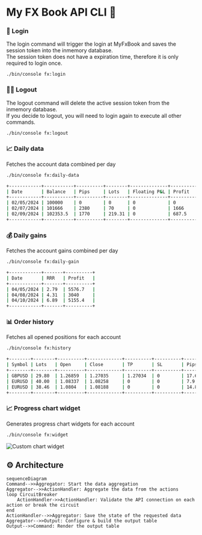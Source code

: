 # My FX Book API CLI 🚀

### 👤 Login

The login command will trigger the login at MyFxBook and saves the session token into the inmemory database. \
The session token does not have a expiration time, therefore it is only required to login once.

```bash
./bin/console fx:login
```

### ⛓️‍💥 Logout

The logout command will delete the active session token from the inmemory database. \
If you decide to logout, you will need to login again to execute all other commands.

```bash
./bin/console fx:logout
```

### 📈 Daily data

Fetches the account data combined per day

```bash
./bin/console fx:daily-data

+------------+-----------+----------+--------+--------------+----------+---------------+---------------+
| Date       | Balance   | Pips     | Lots   | Floating P&L | Profit   | Growth equity | Floating pips |
+------------+-----------+----------+--------+--------------+----------+---------------+---------------+
| 02/05/2024 | 100000    | 0        | 0      | 0            | 0        | 0             | 0             |
| 02/07/2024 | 101666    | 2380     | 70     | 0            | 1666     | 1.67          | 0             |
| 02/09/2024 | 102353.5  | 1770     | 219.31 | 0            | 687.5    | 2.35          | 0             |
+------------+-----------+----------+--------+--------------+----------+---------------+---------------+
```

### 💰 Daily gains

Fetches the account gains combined per day

```bash
./bin/console fx:daily-gain

+------------+-------+----------+
| Date       | RRR   | Profit   |
+------------+-------+----------+
| 04/05/2024 | 2.79  | 5576.7   |
| 04/08/2024 | 4.31  | 3040     |
| 04/10/2024 | 6.89  | 5155.4   |
+------------+-------+----------+
```

### 📊 Order history

Fetches all opened positions for each account

```bash
./bin/console fx:history

+--------+--------+----------+-------------+----------+----------+-------+----------+
| Symbol | Lots   | Open     | Close       | TP       | SL       | Pips  | Profit   |
+--------+--------+----------+-------------+----------+----------+-------+----------+
| GBPUSD | 29.80  | 1.26859  | 1.27035     | 1.27034  | 0        | 17.6  | 5155.4   |
| EURUSD | 40.00  | 1.08337  | 1.08258     | 0        | 0        | 7.9   | 3040     |
| EURUSD | 38.46  | 1.0804   | 1.08188     | 0        | 0        | 14.8  | 5576.7   |
+--------+--------+----------+-------------+----------+----------+-------+----------+
```

### 📈 Progress chart widget

Generates progress chart widgets for each account

```bash
./bin/console fx:widget
```

![Custom chart widget](https://widgets.myfxbook.com/api/get-custom-widget.png?session=84ERPHolDAZRYMuq8Vnt2073989&id=10834837&height=200&bart=1&linet=0&bgColor=000000&gridColor=BDBDBD&lineColor=00CB05&barColor=FF8D0A&fontColor=FFFFFF&title=&titles=20&chartbgc=474747)

## ⚙️ Architecture

```mermaid
sequenceDiagram
Command-->>Aggregator: Start the data aggregation
Aggregator-->>ActionHandler: Aggregate the data from the actions
loop CircuitBreaker
    ActionHandler->>ActionHandler: Validate the API connection on each action or break the circuit
end
ActionHandler-->>Aggregator: Save the state of the requested data
Aggregator-->>Output: Configure & build the output table
Output-->>Command: Render the output table
```
